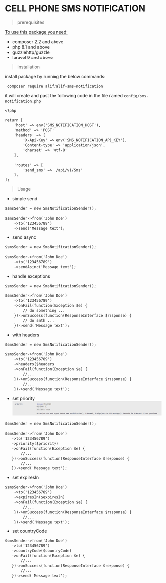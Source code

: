 # CELL PHONE SMS NOTIFICATION

> prerequisites

<u>To use this package you need:</u>
- composer 2.2 and above
- php 8.1 and above
- guzzlehttp/guzzle
- laravel 9 and above

> Installation

install package by running the below commands:

````
 composer require alif/alif-sms-notification
````

it will create and past the following code in the file named `config/sms-notification.php`

````
<?php

return [
    'host' => env('SMS_NOTIFICATION_HOST'),
    'method' => 'POST',
    'headers' => [
        'X-Api-Key' => env('SMS_NOTIFICATION_API_KEY'),
        'Content-type' => 'application/json',
        'charset' => 'utf-8'
    ],

    'routes' => [
        'send_sms' => '/api/v1/Sms'
    ],
];
````

> Usage

-  simple send
````
$smsSender = new SmsNotificationSender();

$smsSender->from('John Doe')
    ->to('123456789')
    ->send('Message text');
````

-  send async

````
$smsSender = new SmsNotificationSender();

$smsSender->from('John Doe')
    ->to('123456789')
    ->sendAsinc('Message text');
````
- handle exceptions

````
$smsSender = new SmsNotificationSender();

$smsSender->from('John Doe')
    ->to('123456789')    
    ->onFail(function(Exception $e) {
        // do something ...
    })->onSuccess(function(ResponseInterface $response) {
        // do smth ...
    })->send('Message text');

````



- with headers

````
$smsSender = new SmsNotificationSender();

$smsSender->from('John Doe')
    ->to('123456789')    
    ->headers($headers)
    ->onFail(function(Exception $e) {
        //...
    })->onSuccess(function(ResponseInterface $response) {
        //...
    })->send('Message text');
````



- set priority
![img.png](img.png)
 ````
 $smsSender = new SmsNotificationSender();
 
 $smsSender->from('John Doe')
    ->to('123456789')    
    ->priority($priority)
    ->onFail(function(Exception $e) {
        //...
    })->onSuccess(function(ResponseInterface $response) {
        //...
    })->send('Message text'); 

````

- set expiresIn
````
$smsSender->from('John Doe')
    ->to('123456789')    
    ->expiresIn($expiresIn)
    ->onFail(function(Exception $e) {
        //...
    })->onSuccess(function(ResponseInterface $response) {
        //...
    })->send('Message text'); 
````

- set countryCode
 ````
 $smsSender->from('John Doe')
    ->to('123456789')
    ->countryCode($countryCode)
    ->onFail(function(Exception $e) {
        //...
    })->onSuccess(function(ResponseInterface $response) {
        //...
    })->send('Message text');                
````